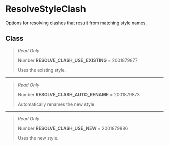 # ResolveStyleClash
Options for resolving clashes that result from matching style names.

## Class
> *Read Only* 
> 
> Number **RESOLVE_CLASH_USE_EXISTING** = 2001879877
> 
> Uses the existing style.
*** 
> *Read Only* 
> 
> Number **RESOLVE_CLASH_AUTO_RENAME** = 2001879873
> 
> Automatically renames the new style.
*** 
> *Read Only* 
> 
> Number **RESOLVE_CLASH_USE_NEW** = 2001879886
> 
> Uses the new style.


